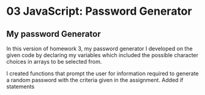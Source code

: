 # 03 JavaScript: Password Generator

## My password Generator

In this version of homework 3, my password generator I developed on the given code by declaring my variables which included the possible character choices in arrays to be selected from.

I created functions that prompt the user for information required to generate a random password with the criteria given in the assignment. Added if statements 



